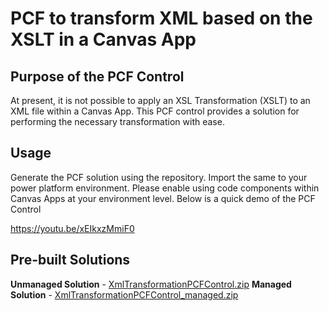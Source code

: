 # PCF to transform XML based on the XSLT in a Canvas App

## Purpose of the PCF Control
At present, it is not possible to apply an XSL Transformation (XSLT) to an XML file within a Canvas App. This PCF control provides a solution for performing the necessary transformation with ease.

## Usage
Generate the PCF solution using the repository. Import the same to your power platform environment. Please enable using code components within Canvas Apps at your environment level. Below is a quick demo of the PCF Control

https://youtu.be/xEIkxzMmiF0

## Pre-built Solutions
**Unmanaged Solution** - [XmlTransformationPCFControl.zip](https://github.com/suryakiran255/XmlTransformation/blob/master/Solutions/XmlTransformationPCFControl.zip)
**Managed Solution** - [XmlTransformationPCFControl_managed.zip](https://github.com/suryakiran255/XmlTransformation/blob/master/Solutions/XmlTransformationPCFControl_managed.zip)
